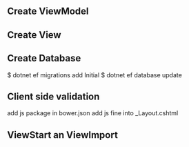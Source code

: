 

## Create ViewModel

## Create View

## Create Database
 $ dotnet ef migrations add Initial
 $ dotnet ef database update 


## Client side validation
add js package in bower.json
add js fine into _Layout.cshtml

## ViewStart an ViewImport
